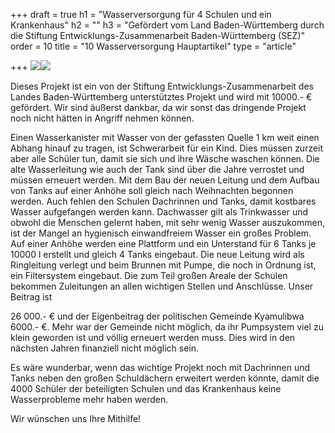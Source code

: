 +++
draft = true
h1 = "Wasserversorgung für 4 Schulen und ein Krankenhaus"
h2 = ""
h3 = "Gefördert vom Land Baden-Württemberg durch die Stiftung Entwicklungs-Zusammenarbeit Baden-Württemberg (SEZ)"
order = 10
title = "10 Wasserversorgung Hauptartikel"
type = "article"

+++
![](/uploads/staatsministerium_bw.jpg)![](/uploads/image.jpeg)

Dieses Projekt ist ein von der Stiftung Entwicklungs-Zusammenarbeit des Landes Baden-Württemberg unterstütztes Projekt und wird mit 10000.- € gefördert. Wir sind äußerst dankbar, da wir sonst das dringende Projekt noch nicht hätten in Angriff nehmen können.

Einen Wasserkanister mit Wasser von der gefassten Quelle 1 km weit einen Abhang hinauf zu tragen, ist Schwerarbeit für ein Kind. Dies müssen zurzeit aber alle Schüler tun, damit sie sich und ihre Wäsche waschen können. Die alte Wasserleitung wie auch der Tank sind über die Jahre verrostet und müssen erneuert werden. Mit dem Bau der neuen Leitung und dem Aufbau von Tanks auf einer Anhöhe soll gleich nach Weihnachten begonnen werden. Auch fehlen den Schulen Dachrinnen und Tanks, damit kostbares Wasser aufgefangen werden kann. Dachwasser gilt als Trinkwasser und obwohl die Menschen gelernt haben, mit sehr wenig Wasser auszukommen, ist der Mangel an hygienisch einwandfreiem Wasser ein großes Problem. Auf einer Anhöhe werden eine Plattform und ein Unterstand für 6 Tanks je 10000 l erstellt und gleich 4 Tanks eingebaut. Die neue Leitung wird als Ringleitung verlegt und beim Brunnen mit Pumpe, die noch in Ordnung ist, ein Filtersystem eingebaut. Die zum Teil großen Areale der Schulen bekommen Zuleitungen an allen wichtigen Stellen und Anschlüsse. Unser Beitrag ist

26 000.- € und der Eigenbeitrag der politischen Gemeinde Kyamulibwa 6000.- €. Mehr war der Gemeinde nicht möglich, da ihr Pumpsystem viel zu klein geworden ist und völlig erneuert werden muss. Dies wird in den nächsten Jahren finanziell nicht möglich sein.

Es wäre wunderbar, wenn das wichtige Projekt noch mit Dachrinnen und Tanks neben den großen Schuldächern erweitert werden könnte, damit die 4000 Schüler der beteiligten Schulen und das Krankenhaus keine Wasserprobleme mehr haben werden.

Wir wünschen uns Ihre Mithilfe!